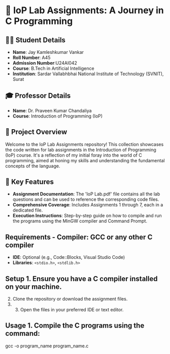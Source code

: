 # 🚀 IoP Lab Assignments: A Journey in C Programming

## 🧑‍🎓 Student Details
- **Name**: Jay Kamleshkumar Vankar
- **Roll Number**: A45
- **Admission Number**:U24AI042
- **Course**: B.Tech in Artificial Intelligence
- **Institution**: Sardar Vallabhbhai National Institute of Technology (SVNIT), Surat

## 🎓 Professor Details
- **Name**: Dr. Praveen Kumar Chandaliya
- **Course**: Introduction of Programming (IoP)

## 📝 Project Overview
Welcome to the IoP Lab Assignments repository! This collection showcases the code written for lab assignments in the Introduction of Programming (IoP) course. It's a reflection of my initial foray into the world of C programming, aimed at honing my skills and understanding the fundamental concepts of the language.

## 🌟 Key Features
- **Assignment Documentation**: The 'IoP Lab.pdf' file contains all the lab questions and can be used to reference the corresponding code files.
- **Comprehensive Coverage**: Includes Assignments 1 through 7, each in a dedicated file.
- **Execution Instructions**: Step-by-step guide on how to compile and run the programs using the MinGW compiler and Command Prompt.

## Requirements - **Compiler**: GCC or any other C compiler
- **IDE**: Optional (e.g., Code::Blocks, Visual Studio Code)
- **Libraries**: `<stdio.h>`, `<stdlib.h>`

## Setup 1. Ensure you have a C compiler installed on your machine.
2. Clone the repository or download the assignment files.
3. 3. Open the files in your preferred IDE or text editor.

## Usage 1. Compile the C programs using the command:
gcc -o program_name program_name.c
